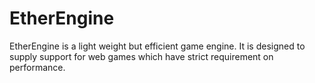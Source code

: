 # EtherEngine
EtherEngine is a light weight but efficient game engine. It is designed to supply support for web games which have strict requirement on performance.

